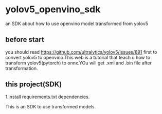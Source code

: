 # yolov5_openvino_sdk
an SDK about how to use openvino model transformed from yolov5
## before start
you should read https://github.com/ultralytics/yolov5/issues/891 first to convert yolov5 to openvino.This web is a tutorial that teach u how to transform yolov5(pytorch) to onnx.YOu will get .xml and .bin file after transformation.
## this project(SDK)
1.install requirements.txt dependencies.

This is an SDK to use transformed models.
